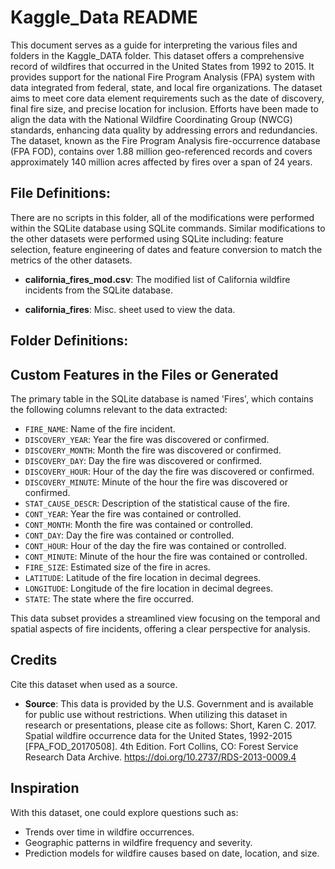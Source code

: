 # Kaggle_Data README

This document serves as a guide for interpreting the various files and folders in the Kaggle_DATA folder. This dataset offers a comprehensive record of wildfires that occurred in the United States from 1992 to 2015. It provides support for the national Fire Program Analysis (FPA) system with data integrated from federal, state, and local fire organizations. The dataset aims to meet core data element requirements such as the date of discovery, final fire size, and precise location for inclusion. Efforts have been made to align the data with the National Wildfire Coordinating Group (NWCG) standards, enhancing data quality by addressing errors and redundancies. The dataset, known as the Fire Program Analysis fire-occurrence database (FPA FOD), contains over 1.88 million geo-referenced records and covers approximately 140 million acres affected by fires over a span of 24 years.


## File Definitions:

There are no scripts in this folder, all of the modifications were performed within the SQLite database using SQLite commands. Similar modifications to the other datasets were performed using SQLite including: feature selection, feature engineering of dates and feature conversion to match the metrics of the other datasets. 

- **california_fires_mod.csv**: The modified list of California wildfire incidents from the SQLite database.

- **california_fires**: Misc. sheet used to view the data. 


## Folder Definitions:


## Custom Features in the Files or Generated

The primary table in the SQLite database is named 'Fires', which contains the following columns relevant to the data extracted:

- `FIRE_NAME`: Name of the fire incident.
- `DISCOVERY_YEAR`: Year the fire was discovered or confirmed.
- `DISCOVERY_MONTH`: Month the fire was discovered or confirmed.
- `DISCOVERY_DAY`: Day the fire was discovered or confirmed.
- `DISCOVERY_HOUR`: Hour of the day the fire was discovered or confirmed.
- `DISCOVERY_MINUTE`: Minute of the hour the fire was discovered or confirmed.
- `STAT_CAUSE_DESCR`: Description of the statistical cause of the fire.
- `CONT_YEAR`: Year the fire was contained or controlled.
- `CONT_MONTH`: Month the fire was contained or controlled.
- `CONT_DAY`: Day the fire was contained or controlled.
- `CONT_HOUR`: Hour of the day the fire was contained or controlled.
- `CONT_MINUTE`: Minute of the hour the fire was contained or controlled.
- `FIRE_SIZE`: Estimated size of the fire in acres.
- `LATITUDE`: Latitude of the fire location in decimal degrees.
- `LONGITUDE`: Longitude of the fire location in decimal degrees.
- `STATE`: The state where the fire occurred.

This data subset provides a streamlined view focusing on the temporal and spatial aspects of fire incidents, offering a clear perspective for analysis.


## Credits

Cite this dataset when used as a source.

- **Source**: 
This data is provided by the U.S. Government and is available for public use without restrictions. When utilizing this dataset in research or presentations, please cite as follows:
Short, Karen C. 2017. Spatial wildfire occurrence data for the United States, 1992-2015 [FPA_FOD_20170508]. 4th Edition. Fort Collins, CO: Forest Service Research Data Archive. https://doi.org/10.2737/RDS-2013-0009.4


## Inspiration
With this dataset, one could explore questions such as:

- Trends over time in wildfire occurrences.
- Geographic patterns in wildfire frequency and severity.
- Prediction models for wildfire causes based on date, location, and size.


